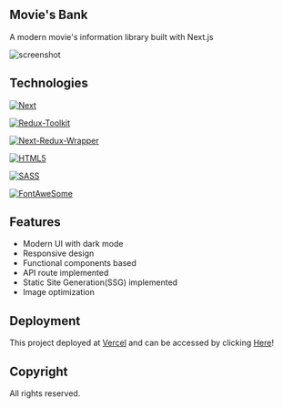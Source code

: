 ## Movie's Bank
A modern movie's information library built with Next.js 

![screenshot](https://user-images.githubusercontent.com/7151395/182613961-e1853669-cc64-412b-a10a-6e5029a862a7.jpg)


## Technologies

[![Next](https://img.shields.io/badge/Next.js-12.2.2-green)](#)

[![Redux-Toolkit](https://img.shields.io/badge/ReduxToolkit-1.8.3-brown)](#)

[![Next-Redux-Wrapper](https://img.shields.io/badge/Next_Redux_Wrapper-12.2.2-blue)](#)

[![HTML5](https://img.shields.io/badge/HTML-5-orange)](#)

[![SASS](https://img.shields.io/badge/Saas-1.52.2-red)](#)

[![FontAweSome](https://img.shields.io/badge/Fontawesome-6.1.1-yellow)](#)


## Features
- Modern UI with dark mode
- Responsive design
- Functional components based
- API route implemented
- Static Site Generation(SSG) implemented  
- Image optimization


## Deployment
This project deployed at [Vercel](http://vercel.com) and can be accessed by clicking [Here](https://movies-bank.vercel.app/)!

## Copyright
All rights reserved.
